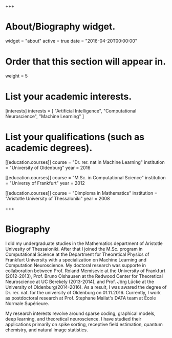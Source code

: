+++
# About/Biography widget.
widget = "about"
active = true
date = "2016-04-20T00:00:00"

# Order that this section will appear in.
weight = 5

# List your academic interests.
[interests]
  interests = [
    "Artificial Intelligence",
    "Computational Neuroscience",
    "Machine Learning"
  ]

# List your qualifications (such as academic degrees).
[[education.courses]]
  course = "Dr. rer. nat in Machine Learning"
  institution = "University of Oldenburg"
  year = 2016

[[education.courses]]
  course = "M.Sc. in Computational Science"
  institution = "Universy of Frankfurt"
  year = 2012

[[education.courses]]
  course = "Dimploma in Mathematics"
  institution = "Aristotle University of Thessaloniki"
  year = 2008
 
+++

# Biography

I did my undergraduate studies in the Mathematics department of Aristotle Univesity of Thessaloniki. After that I joined the M.Sc. program in Computational Science at the Department for Theoretical Physics of Frankfurt University with a specialization on Machine Learning and Computation Neuroscience. My doctoral research was supporte in collaboration  between Prof. Roland Memisevic at the University of Frankfurt (2012-2013), Prof. Bruno Olshausen at the Redwood Center for Theoretical Neuroscience at UC Berekely (2013-2014), and Prof. Jörg Lücke at the University of Oldenburg(2014-2016). As a result, I was awared the degree of Dr. rer. nat. for the university of Oldenburg on 01.11.2016.  Currently, I work as postdoctoral research at Prof. Stephane Mallat's DATA team at École Normale Supérieure.

My research interests revolve around sparse coding, graphical models, deep learning, and theoretical neuroscience. I have studied their applications primarily on spike sorting, receptive field estimation, quantum chemistry, and natural image statistics. 